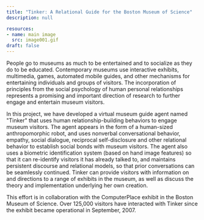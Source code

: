 ```yaml
---
title: "Tinker: A Relational Guide for the Boston Museum of Science"
description: null

resources:
- name: main image
  src: image001.gif
draft: false
---
```


People go to museums as much to be entertained and to socialize as they do to be educated. Contemporary museums use interactive exhibits, multimedia, games, automated mobile guides, and other mechanisms for entertaining individuals and groups of visitors. The incorporation of principles from the social psychology of human personal relationships represents a promising and important direction of research to further engage and entertain museum visitors.

In this project, we have developed a virtual museum guide agent named "Tinker" that uses human relationship-building behaviors to engage museum visitors. The agent appears in the form of a human-sized anthropomorphic robot, and uses nonverbal conversational behavior, empathy, social dialogue, reciprocal self-disclosure and other relational behavior to establish social bonds with museum visitors. The agent also uses a biometric identification system (based on hand image features) so that it can re-identify visitors it has already talked to, and maintains persistent discourse and relational models, so that prior conversations can be seamlessly continued. Tinker can provide visitors with information on and directions to a range of exhibits in the museum, as well as discuss the theory and implementation underlying her own creation.

This effort is in collaboration with the ComputerPlace exhibit in the Boston Museum of Science.  Over 125,000 visitors have interacted with Tinker since the exhibit became operational in September, 2007.

